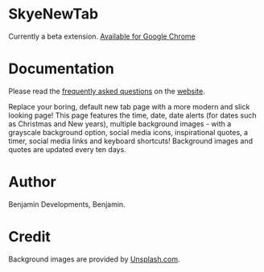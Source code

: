 # SkyeNewTab
Currently a beta extension.
[Available for Google Chrome](https://chrome.google.com/webstore/detail/skye-new-tab/hmgfgpieichmjmcbccbdcmfolhlmjcpg)

# Documentation
Please read the [frequently asked questions](http://benandy.github.io/skye/faq) on the [website](http://benandy.github.io/skye/).

Replace your boring, default new tab page with a more modern and slick looking page! This page features the time, date, date alerts (for dates such as Christmas and New years), multiple background images - with a grayscale background option, social media icons, inspirational quotes, a timer, social media links and keyboard shortcuts! Background images and quotes are updated every ten days.

# Author
Benjamin Developments, Benjamin.

# Credit
Background images are provided by [Unsplash.com](http://unsplash.com).


